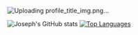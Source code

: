 ![Uploading profile_title_img.png…]()

![Joseph's GitHub stats](https://github-readme-stats.vercel.app/api?username=josephpicardat&theme=algolia&show_icons=true)
[![Top Languages](https://github-readme-stats.vercel.app/api/top-langs/?username=josephpicardat)](https://github.com/josephpicardat/github-readme-stats)
